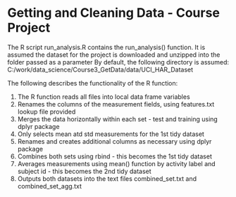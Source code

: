 # Getting and Cleaning Data - Course Project

The R script run_analysis.R contains the run_analysis() function.
It is assumed the dataset for the project is downloaded and unzipped into the folder passed as a parameter
By default, the following directory is assumed: C:/work/data_science/Course3_GetData/data/UCI_HAR_Dataset

The following describes the functionality of the R function:

1. The R function reads all files into local data frame variables
2. Renames the columns of the measurement fields, using features.txt lookup file provided
3. Merges the data horizontally within each set - test and training using dplyr package
4. Only selects mean atd std measurements for the 1st tidy dataset
4. Renames and creates additional columns as necessary using dplyr package
5. Combines both sets using rbind - this becomes the 1st tidy dataset
6. Averages measurements using mean() function by activity label and subject id - this becomes the 2nd tidy dataset
7. Outputs both datasets into the text files combined_set.txt and combined_set_agg.txt
